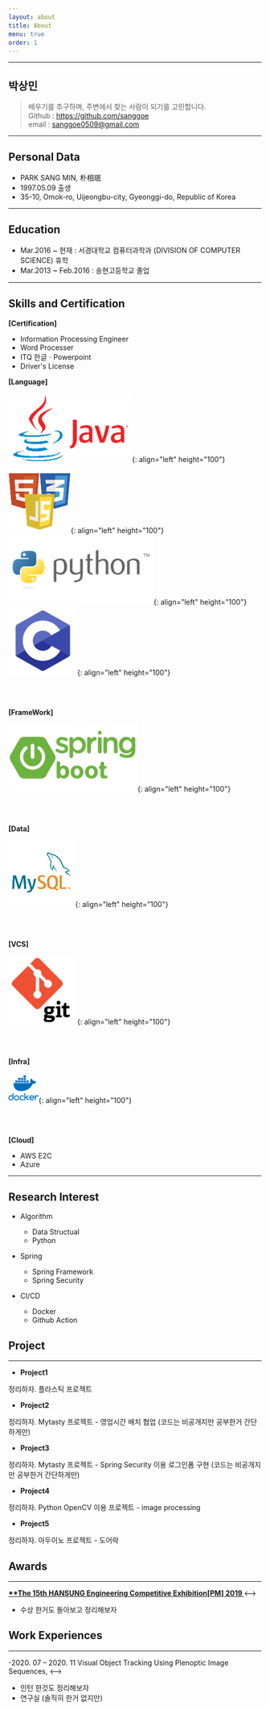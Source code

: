 ```yaml
---
layout: about
title: About
menu: true
order: 1
---
```


* * *

## 박상민
> 배우기를 추구하며, 주변에서 찾는 사람이 되기를 고민합니다.<br/>
> Github : <a href="https://github.com/sanggoe">https://github.com/sanggoe</a><br/>
> email : sanggoe0509@gmail.com

---
## Personal Data
* PARK SANG MIN, 朴相珉
* 1997.05.09 출생
* 35-10, Omok-ro, Uijeongbu-city, Gyeonggi-do, Republic of Korea

---
## Education
* Mar.2016 ~ 현재 : 서경대학교 컴퓨터과학과 (DIVISION OF COMPUTER SCIENCE) 휴학
* Mar.2013 ~ Feb.2016 : 송현고등학교 졸업

---
## Skills and Certification
**[Certification]**

* Information Processing Engineer
* Word Processer
* ITQ 한글ㆍPowerpoint
* Driver's License



**[Language]**

![java](/assets/img/java.png){: align="left" height="100"}
![front](/assets/img/front.png){: align="left" height="100"}
![python](/assets/img/python.png){: align="left" height="100"}
![c](/assets/img/c.png){: align="left" height="100"}&nbsp;

<br/>
<br/>

**[FrameWork]**

![springboot](/assets/img/springboot.png){: align="left" height="100"}&nbsp;

<br/>
<br/>

**[Data]**

![mysql](/assets/img/mysql.png){: align="left" height="100"}&nbsp;

<br/>
<br/>

**[VCS]**

![git](/assets/img/git.png){: align="left" height="100"}&nbsp;

<br/>
<br/>

**[Infra]**

![docker](/assets/img/docker.png){: align="left" height="100"}&nbsp;

<br/>
<br/>

**[Cloud]**

* AWS E2C
* Azure



---
## Research Interest

* Algorithm
    + Data Structual
    + Python

* Spring
    + Spring Framework
    + Spring Security

* CI/CD
    + Docker
    + Github Action

## Project
---

* **Project1**

정리하자. 플라스틱 프로젝트

* **Project2**

정리하자. Mytasty 프로젝트 - 영업시간 배치 협업 (코드는 비공개지만 공부한거 간단하게만)

* **Project3**

정리하자. Mytasty 프로젝트 - Spring Security 이용 로그인폼 구현 (코드는 비공개지만 공부한거 간단하게만)

* **Project4**

정리하자. Python OpenCV 이용 프로젝트 - image processing

* **Project5**

정리하자. 아두이노 프로젝트 - 도어락

## Awards
---
<!--><u><strong><a href="https://www.youtube.com/watch?v=-ofj2vTvH0Q/">**The 15th HANSUNG Engineering Competitive Exhibition[PM] 2019 </a></strong></u>
 <-->
- 수상 한거도 돌아보고 정리해보자

## Work Experiences
---
<!-->
-2020. 07 – 2020. 11 Visual Object Tracking Using Plenoptic Image Sequences, 
<-->
- 인턴 한것도 정리해보자
- 연구실 (솔직히 한거 없지만)